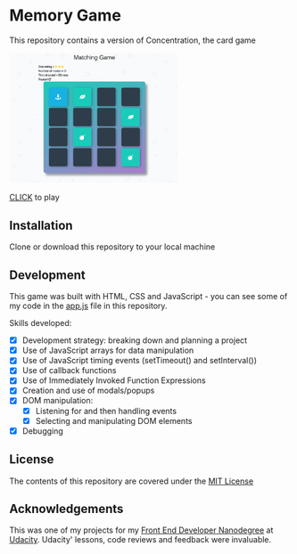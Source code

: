 # Memory Game

This repository contains a version of Concentration, the card game

<img src="/img/Memory Game Screenshot.png" alt="screenshot of memory game" width="60%" height="60%">

[CLICK][1] to play

## Installation

Clone or download this repository to your local machine

## Development

This game was built with HTML, CSS and JavaScript - you can see some of my code in the [app.js](js/app.js) file in this repository.

Skills developed:

* [x] Development strategy: breaking down and planning a project
* [x] Use of JavaScript arrays for data manipulation
* [x] Use of JavaScript timing events (setTimeout() and setInterval())
* [x] Use of callback functions
* [x] Use of Immediately Invoked Function Expressions
* [x] Creation and use of modals/popups
* [x] DOM manipulation:
  * [x] Listening for and then handling events
  * [x] Selecting and manipulating DOM elements
* [x] Debugging

## License

The contents of this repository are covered under the [MIT License](LICENSE)

## Acknowledgements

This was one of my projects for my [Front End Developer Nanodegree][2] at [Udacity][3]. Udacity' lessons, code reviews and feedback were invaluable.

[1]:https://wlabi.github.io/Memory-Game-Udacity-FEND/
[2]:https://eu.udacity.com/course/front-end-web-developer-nanodegree--nd001
[3]:https://eu.udacity.com/
